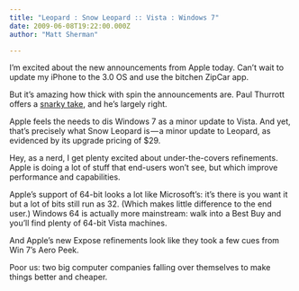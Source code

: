 ```yaml
---
title: "Leopard : Snow Leopard :: Vista : Windows 7"
date: 2009-06-08T19:22:00.000Z
author: "Matt Sherman"

---
```


I’m excited about the new announcements from Apple today. Can’t wait to update my iPhone to the 3.0 OS and use the bitchen ZipCar app.

But it’s amazing how thick with spin the announcements are. Paul Thurrott offers a [snarky take](http://community.winsupersite.com/blogs/paul/archive/2009/06/08/wwdc-2009-time-for-a-reality-check.aspx), and he’s largely right.

Apple feels the needs to dis Windows 7 as a minor update to Vista. And yet, that’s precisely what Snow Leopard is — a minor update to Leopard, as evidenced by its upgrade pricing of $29.

Hey, as a nerd, I get plenty excited about under-the-covers refinements. Apple is doing a lot of stuff that end-users won’t see, but which improve performance and capabilities.

Apple’s support of 64-bit looks a lot like Microsoft’s: it’s there is you want it but a lot of bits still run as 32. (Which makes little difference to the end user.) Windows 64 is actually more mainstream: walk into a Best Buy and you’ll find plenty of 64-bit Vista machines.

And Apple’s new Expose refinements look like they took a few cues from Win 7’s Aero Peek.

Poor us: two big computer companies falling over themselves to make things better and cheaper.
